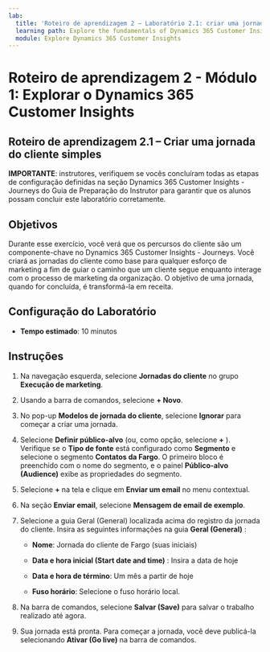 ```yaml
---
lab:
  title: 'Roteiro de aprendizagem 2 – Laboratório 2.1: criar uma jornada do cliente simples'
  learning path: Explore the fundamentals of Dynamics 365 Customer Insights
  module: Explore Dynamics 365 Customer Insights
---
```


Roteiro de aprendizagem 2 - Módulo 1: Explorar o Dynamics 365 Customer Insights
========================

## Roteiro de aprendizagem 2.1 – Criar uma jornada do cliente simples

**IMPORTANTE**: instrutores, verifiquem se vocês concluíram todas as etapas de configuração definidas na seção Dynamics 365 Customer Insights - Journeys do Guia de Preparação do Instrutor para garantir que os alunos possam concluir este laboratório corretamente.   

## Objetivos

Durante esse exercício, você verá que os percursos do cliente são um componente-chave no Dynamics 365 Customer Insights - Journeys. Você criará as jornadas do cliente como base para qualquer esforço de marketing a fim de guiar o caminho que um cliente segue enquanto interage com o processo de marketing da organização. O objetivo de uma jornada, quando for concluída, é transformá-la em receita. 

## Configuração do Laboratório

  - **Tempo estimado**: 10 minutos

## Instruções
1. Na navegação esquerda, selecione **Jornadas do cliente** no grupo **Execução de marketing**.

2. Usando a barra de comandos, selecione **+ Novo**.

3. No pop-up **Modelos de jornada do cliente**, selecione **Ignorar** para começar a criar uma jornada.
4. Selecione **Definir público-alvo** (ou, como opção, selecione **+** ). Verifique se o **Tipo de fonte** está configurado como **Segmento** e selecione o segmento **Contatos da Fargo**. O primeiro bloco é preenchido com o nome do segmento, e o painel **Público-alvo (Audience)** exibe as propriedades do segmento.

5. Selecione **+** na tela e clique em **Enviar um email** no menu contextual.

6. Na seção **Enviar email**, selecione **Mensagem de email de exemplo**.

7. Selecione a guia Geral (General) localizada acima do registro da jornada do cliente. Insira as seguintes informações na guia **Geral (General)** :

    - **Nome**: Jornada do cliente de Fargo (suas iniciais) 

    - **Data e hora inicial (Start date and time)** : Insira a data de hoje

    - **Data e hora de término**: Um mês a partir de hoje

    - **Fuso horário**: Selecione o fuso horário local.

8. Na barra de comandos, selecione **Salvar (Save)** para salvar o trabalho realizado até agora.

9. Sua jornada está pronta. Para começar a jornada, você deve publicá-la selecionando **Ativar (Go live)** na barra de comandos.

